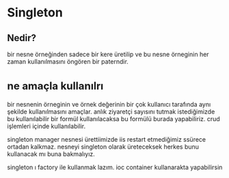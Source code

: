 ﻿# Singleton
## Nedir?
bir nesne örneğinden sadece bir kere üretilip ve bu nesne örneginin her zaman kullanılmasını öngören bir paterndir. 

<h2 style="font-size:24px">ne amaçla kullanılrı </h2>
bir nesnenin örneginin ve örnek değerinin bir çok kullanıcı tarafında aynı şekilde kullanılmasını amaçlar. 
anlık ziyaretçi sayısını tutmak istediğimizde bu kullanılabilir 
bir formül kullanılacaksa bu formülü burada yapabiliriz. 
crud işlemleri içinde kullanılabilir. 

singleton manager nesnesi ürettiimizde iis restart etmediğimiz ssürece ortadan kalkmaz. 
nesneyi singleton olarak üreteceksek herkes bunu kullanacak mı buna bakmalıyız. 


singleton ı factory ile kullanmak lazım. 
ioc container kullanarakta yapabilirsin 
